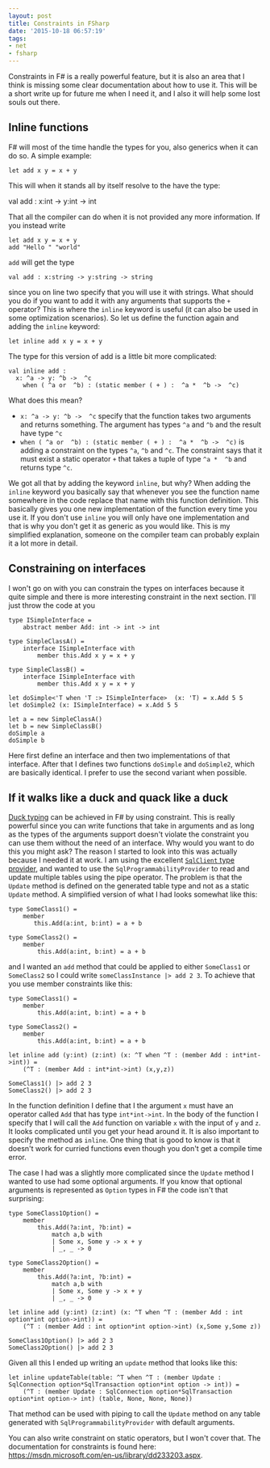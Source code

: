 ```yaml
---
layout: post
title: Constraints in FSharp
date: '2015-10-18 06:57:19'
tags:
- net
- fsharp
---
```


Constraints in F# is a really powerful feature, but it is also an area that I think is missing some clear documentation about how to use it. This will be a short write up for future me when I need it, and I also it will help some lost souls out there. 

## Inline functions

F# will most of the time handle the types for you, also generics when it can do so. A simple example:

```language-fsharp    
let add x y = x + y
```
This will when it stands all by itself resolve to the have the type: 

   val add : x:int -> y:int -> int

That all the compiler can do when it is not provided any more information. If you instead write

```language-fsharp
let add x y = x + y
add "Hello " "world"
```

`add` will get the type

```language-fsharp
val add : x:string -> y:string -> string
```
since you on line two specify that you will use it with strings. What should you do if you want to add it with any arguments that supports the `+` operator? This is where the `inline` keyword is useful (it can also be used in some optimization scenarios). So let us define the function again and adding the `inline` keyword:

```language-fsharp
let inline add x y = x + y
```

The type for this version of add is a little bit more complicated:

```language-fsharp
val inline add :
  x: ^a -> y: ^b ->  ^c
    when ( ^a or  ^b) : (static member ( + ) :  ^a *  ^b ->  ^c)
```

What does this mean? 

* `x: ^a -> y: ^b ->  ^c` specify that the function takes two arguments and returns something. The argument has types `^a` and `^b` and the result have type `^c`
* `when ( ^a or  ^b) : (static member ( + ) :  ^a *  ^b ->  ^c)` is adding a constraint on the types `^a`, `^b` and `^c`. The constraint says that it must exist a static operator `+` that takes a tuple of type `^a *  ^b` and returns type `^c`.

We got all that by adding the keyword `inline`, but why? When adding the `inline` keyword you basically say that whenever you see the function name somewhere in the code replace that name with this function definition. This basically gives you one new implementation of the function every time you use it. If you don't use `inline` you will only have one implementation and that is why you don't get it as generic as you would like. This is my simplified explanation, someone on the compiler team can probably explain it a lot more in detail.


## Constraining on interfaces

I won't go on with you can constrain the types on interfaces because it quite simple and there is more interesting constraint in the next section. I'll just throw the code at you

```language-fsharp
type ISimpleInterface =
    abstract member Add: int -> int -> int

type SimpleClassA() =
    interface ISimpleInterface with
        member this.Add x y = x + y

type SimpleClassB() =
    interface ISimpleInterface with
        member this.Add x y = x + y

let doSimple<'T when 'T :> ISimpleInterface>  (x: 'T) = x.Add 5 5
let doSimple2 (x: ISimpleInterface) = x.Add 5 5

let a = new SimpleClassA()
let b = new SimpleClassB()
doSimple a
doSimple b
```

Here first define an interface and then two implementations of that interface. After that I defines two functions `doSimple` and `doSimple2`, which are basically identical. I prefer to use the second variant when possible. 

## If it walks like a duck and quack like a duck

[Duck typing](https://en.wikipedia.org/wiki/Duck_typing) can be achieved in F# by using constraint. This is really powerful since you can write functions that take in arguments and as long as the types of the arguments support doesn't violate the constraint you can use them without the need of an interface. Why would you want to do this you might ask? The reason I started to look into this was actually because I needed it at work. I am using the excellent [`SqlClient` type provider](http://fsprojects.github.io/FSharp.Data.SqlClient/), and wanted to use the `SqlProgrammabilityProvider` to read and update multiple tables using the pipe operator. The problem is that the `Update` method is defined on the generated table type and not as a static `Update` method. A simplified version of what I had looks somewhat like this:

```language-fsharp
type SomeClass1() =
    member
       this.Add(a:int, b:int) = a + b

type SomeClass2() =
    member
        this.Add(a:int, b:int) = a + b
```

and I wanted an `add` method that could be applied to either `SomeClass1` or `SomeClass2` so I could write `someClassInstance |> add 2 3`. To achieve that you use member constraints like this:

```language-fsharp
type SomeClass1() =
    member
        this.Add(a:int, b:int) = a + b

type SomeClass2() =
    member
        this.Add(a:int, b:int) = a + b

let inline add (y:int) (z:int) (x: ^T when ^T : (member Add : int*int->int)) =
    (^T : (member Add : int*int->int) (x,y,z))

SomeClass1() |> add 2 3
SomeClass2() |> add 2 3
```

In the function definition I define that I the argument `x` must have an operator called `Add` that has type `int*int->int`. In the body of the function I specify that I will call the `Add` function on variable `x` with the input of `y` and `z`. It looks complicated until you get your head around it. It is also important to specify the method as `inline`. One thing that is good to know is that it doesn't work for curried functions even though you don't get a compile time error. 

The case I had was a slightly more complicated since the `Update` method I wanted to use had some optional arguments. If you know that optional arguments is represented as `Option` types in F# the code isn't that surprising:

```language-fsharp
type SomeClass1Option() =
    member
        this.Add(?a:int, ?b:int) = 
            match a,b with
            | Some x, Some y -> x + y
            | _, _ -> 0

type SomeClass2Option() =
    member
        this.Add(?a:int, ?b:int) = 
            match a,b with
            | Some x, Some y -> x + y
            | _, _ -> 0

let inline add (y:int) (z:int) (x: ^T when ^T : (member Add : int option*int option->int)) =
    (^T : (member Add : int option*int option->int) (x,Some y,Some z))

SomeClass1Option() |> add 2 3
SomeClass2Option() |> add 2 3
```

Given all this I ended up writing an `update` method that looks like this:

```language-fsharp
let inline updateTable(table: ^T when ^T : (member Update : SqlConnection option*SqlTransaction option*int option -> int)) = 
    (^T : (member Update : SqlConnection option*SqlTransaction option*int option-> int) (table, None, None, None))
```

That method can be used with piping to call the `Update` method on any table generated with `SqlProgrammabilityProvider` with default arguments.

You can also write constraint on static operators, but I won't cover that. The documentation for constraints is found here: https://msdn.microsoft.com/en-us/library/dd233203.aspx. 
 

